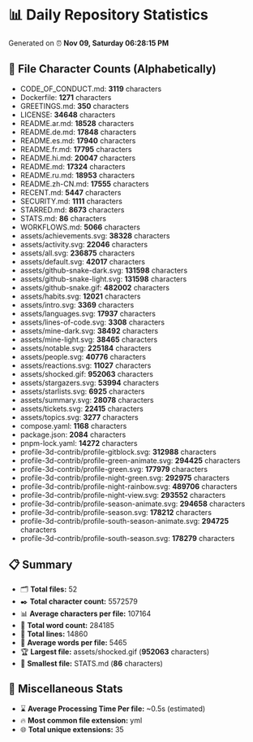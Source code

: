 # 📊 Daily Repository Statistics
Generated on ⏰ **Nov 09, Saturday 06:28:15 PM**

## 📂 File Character Counts (Alphabetically)
- CODE_OF_CONDUCT.md: **3119** characters
- Dockerfile: **1271** characters
- GREETINGS.md: **350** characters
- LICENSE: **34648** characters
- README.ar.md: **18528** characters
- README.de.md: **17848** characters
- README.es.md: **17940** characters
- README.fr.md: **17795** characters
- README.hi.md: **20047** characters
- README.md: **17324** characters
- README.ru.md: **18953** characters
- README.zh-CN.md: **17555** characters
- RECENT.md: **5447** characters
- SECURITY.md: **1111** characters
- STARRED.md: **8673** characters
- STATS.md: **86** characters
- WORKFLOWS.md: **5066** characters
- assets/achievements.svg: **38328** characters
- assets/activity.svg: **22046** characters
- assets/all.svg: **236875** characters
- assets/default.svg: **42017** characters
- assets/github-snake-dark.svg: **131598** characters
- assets/github-snake-light.svg: **131598** characters
- assets/github-snake.gif: **482002** characters
- assets/habits.svg: **12021** characters
- assets/intro.svg: **3369** characters
- assets/languages.svg: **17937** characters
- assets/lines-of-code.svg: **3308** characters
- assets/mine-dark.svg: **38492** characters
- assets/mine-light.svg: **38465** characters
- assets/notable.svg: **225184** characters
- assets/people.svg: **40776** characters
- assets/reactions.svg: **11027** characters
- assets/shocked.gif: **952063** characters
- assets/stargazers.svg: **53994** characters
- assets/starlists.svg: **6925** characters
- assets/summary.svg: **28078** characters
- assets/tickets.svg: **22415** characters
- assets/topics.svg: **3277** characters
- compose.yaml: **1168** characters
- package.json: **2084** characters
- pnpm-lock.yaml: **14272** characters
- profile-3d-contrib/profile-gitblock.svg: **312988** characters
- profile-3d-contrib/profile-green-animate.svg: **294425** characters
- profile-3d-contrib/profile-green.svg: **177979** characters
- profile-3d-contrib/profile-night-green.svg: **292975** characters
- profile-3d-contrib/profile-night-rainbow.svg: **489706** characters
- profile-3d-contrib/profile-night-view.svg: **293552** characters
- profile-3d-contrib/profile-season-animate.svg: **294658** characters
- profile-3d-contrib/profile-season.svg: **178212** characters
- profile-3d-contrib/profile-south-season-animate.svg: **294725** characters
- profile-3d-contrib/profile-south-season.svg: **178279** characters

## 📋 Summary
- 🗂️ **Total files:** 52
- ✒️ **Total character count:** 5572579
- 📊 **Average characters per file:** 107164
- 📝 **Total word count:** 284185
- 🧾 **Total lines:** 14860
- 📐 **Average words per file:** 5465
- 🏆 **Largest file:** assets/shocked.gif (**952063** characters)
- 🥉 **Smallest file:** STATS.md (**86** characters)

## 🌟 Miscellaneous Stats
- ⌛ **Average Processing Time Per file:** ~0.5s (estimated)
- 🔥 **Most common file extension:** yml
- 🌐 **Total unique extensions:** 35
